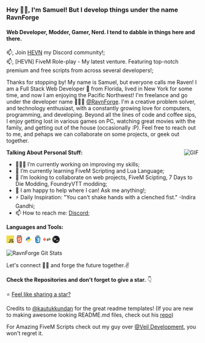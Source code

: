 ### Hey 👋🏽, I'm Samuel! But I develop things under the name RavnForge
#### Web Developer, Modder, Gamer, Nerd. I tend to dabble in things here and there.
📫, Join [HEVN](https://discord.gg/ZSDTCV6DAf) my Discord community!;
<br>
📫, [HEVN] FiveM Role-play - My latest venture. Featuring top-notch premium and free scripts from across several developers!;
<br />

Thanks for stopping by! My name is Samuel, but everyone calls me Raven! I am a Full Stack Web Developer 🚀 from Florida, lived in New York for some time, and now I am enjoying the Pacific Northwest! I'm freelance and go under the developer name 🙍🏽‍♂️ [@RavnForge](https://discord.gg/ZSDTCV6DAf). I'm a creative problem solver, and technology enthusiast, with a constantly growing love for computers, programming, and developing. Beyond all the lines of code and coffee sips, I enjoy getting lost in various games on PC, watching great movies with the family, and getting out of the house (occasionally :P). Feel free to reach out to me, and pehaps we can collaborate on some projects, or geek out together.

<img align="right" alt="GIF" src="https://cdn.discordapp.com/attachments/988443007097393192/1114195931781398630/coding_All_Night.gif" />

**Talking About Personal Stuff:**

- 👨🏽‍💻 I’m currently working on improving my skills;
- 🌱 I’m currently learning FiveM Scripting and Lua Language; 
- 👯 I’m looking to collaborate on web projects, FiveM Scipting, 7 Days to Die Modding, FoundryVTT modding;
- 💬 I am happy to help where I can! Ask me anything!;
- ⚡️ Daily Inspiration: "You can't shake hands with a clenched fist." -Indira Gandhi;
- 📫 How to reach me: [Discord](https://discord.gg/ZSDTCV6DAf);

**Languages and Tools:**  

<code><img height="20" src="https://raw.githubusercontent.com/github/explore/80688e429a7d4ef2fca1e82350fe8e3517d3494d/topics/javascript/javascript.png"></code>
<code><img height="20" src="https://raw.githubusercontent.com/github/explore/80688e429a7d4ef2fca1e82350fe8e3517d3494d/topics/html/html.png"></code>
<code><img height="20" src="https://raw.githubusercontent.com/github/explore/80688e429a7d4ef2fca1e82350fe8e3517d3494d/topics/python/python.png"></code>
<code><img height="20" src="https://raw.githubusercontent.com/github/explore/80688e429a7d4ef2fca1e82350fe8e3517d3494d/topics/css/css.png"></code>
<code><img height="20" src="https://raw.githubusercontent.com/github/explore/80688e429a7d4ef2fca1e82350fe8e3517d3494d/topics/git/git.png"></code>
<code><img height="20" src="https://raw.githubusercontent.com/github/explore/80688e429a7d4ef2fca1e82350fe8e3517d3494d/topics/terminal/terminal.png"></code>

![RavnForge Git Stats](https://github-readme-stats.vercel.app/api?username=ravnforge&show_icons=true&hide_border=true)

Let's connect 👨‍💻 and forge the future together.✌

**Check the Repositories and don't forget to give a star.** 👇

:star: [Feel like sharing a star?]([#](https://github.com/ravnforge?tab=stars))

Credits to [@kautukkundan](https://github.com/kautukkundan) for the great readme templates!
(If you are new to making awesome looking README.md files, check out his [repo](https://github.com/kautukkundan/Awesome-Profile-README-templates))

For Amazing FiveM Scripts check out my guy over [@Veil Development](https://github.com/PhoenixVeil/), you won't regret it.

